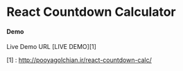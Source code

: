 # React Countdown Calculator

#### Demo

Live Demo URL [LIVE DEMO][1]



[1] : http://pooyagolchian.ir/react-countdown-calc/
